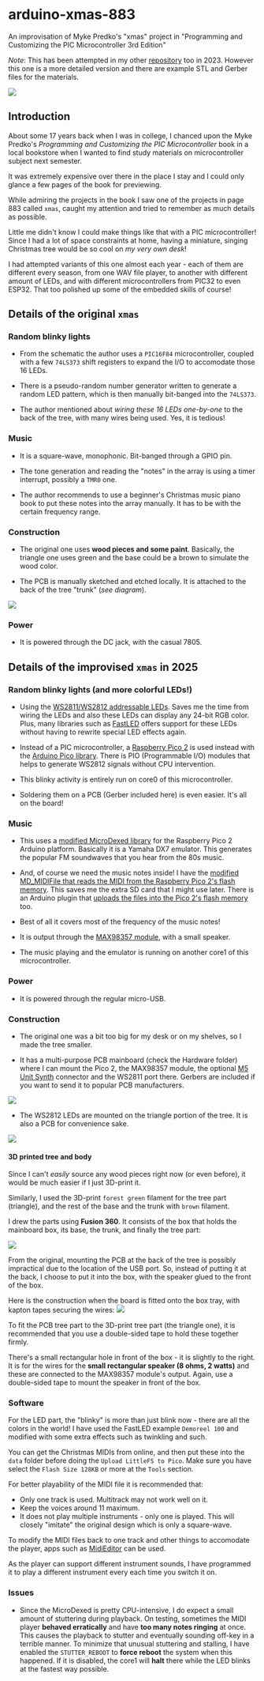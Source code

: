 # arduino-xmas-883
An improvisation of Myke Predko's "xmas" project in "Programming and Customizing the PIC Microcontroller 3rd Edition"

*Note*: This has been attempted in my other [repository](https://github.com/nyh-workshop/arduino-xmas-883-2023) too in 2023. However this one is a more detailed version and there are example STL and Gerber files for the materials.

![](/images/xmas-883-new.jpg)

## Introduction
About some 17 years back when I was in college, I chanced upon the Myke Predko's *Programming and Customizing the PIC Microcontroller* book in a local bookstore when I wanted to find study materials on microcontroller subject next semester.

It was extremely expensive over there in the place I stay and I could only glance a few pages of the book for previewing.

While admiring the projects in the book I saw one of the projects in page 883 called `xmas`, caught my attention and tried to remember as much details as possible.

Little me didn't know I could make things like that with a PIC microcontroller! Since I had a lot of space constraints at home, having a miniature, singing Christmas tree would be so cool on *my very own desk*!

I had attempted variants of this one almost each year - each of them are different every season, from one WAV file player, to another with different amount of LEDs, and with different microcontrollers from PIC32 to even ESP32. That too polished up some of the embedded skills of course!

## Details of the original `xmas`
### Random blinky lights
- From the schematic the author uses a `PIC16F84` microcontroller, coupled with a few `74LS373` shift registers to expand the I/O to accomodate those 16 LEDs.

- There is a pseudo-random number generator written to generate a random LED pattern, which is then manually bit-banged into the `74LS373`.

- The author mentioned about *wiring these 16 LEDs one-by-one* to the back of the tree, with many wires being used. Yes, it is tedious!

### Music
- It is a square-wave, monophonic. Bit-banged through a GPIO pin.

- The tone generation and reading the "notes" in the array is using a timer interrupt, possibly a `TMR0` one.

- The author recommends to use a beginner's Christmas music piano book to put these notes into the array manually. It has to be with the certain frequency range.

### Construction
- The original one uses **wood pieces and some paint**. Basically, the triangle one uses green and the base could be a brown to simulate the wood color.

- The PCB is manually sketched and etched locally. It is attached to the back of the tree "trunk" (*see diagram*).

![](/images/xmas-883-original.png)

### Power
- It is powered through the DC jack, with the casual 7805.

## Details of the improvised `xmas` in 2025
### Random blinky lights (and more colorful LEDs!)
- Using the [WS2811/WS2812 addressable LEDs](https://cdn-shop.adafruit.com/datasheets/WS2812.pdf). Saves me the time from wiring the LEDs and also these LEDs can display any 24-bit RGB color. Plus, many libraries such as [FastLED](https://fastled.io/) offers support for these LEDs without having to rewrite special LED effects again.

- Instead of a PIC microcontroller, a [Raspberry Pico 2](https://www.raspberrypi.com/products/raspberry-pi-pico-2/) is used instead with the [Arduino Pico library](https://github.com/earlephilhower/arduino-pico). There is PIO (Programmable I/O) modules that helps to generate WS2812 signals without CPU intervention.

- This blinky activity is entirely run on core0 of this microcontroller.

- Soldering them on a PCB (Gerber included here) is even easier. It's all on the board!

### Music
- This uses a [modified MicroDexed library](https://codeberg.org/nyh-workshop/MicroDexed) for the Raspberry Pico 2 Arduino platform. Basically it is a Yamaha DX7 emulator. This generates the popular FM soundwaves that you hear from the 80s music.

- And, of course we need the music notes inside! I have the [modified MD_MIDIFile that reads the MIDI from the Raspberry Pico 2's flash memory](https://github.com/nyh-workshop/MD_MIDIFile_LittleFS). This saves me the extra SD card that I might use later. There is an Arduino plugin that [uploads the files into the Pico 2's flash memory](https://github.com/earlephilhower/arduino-pico-littlefs-plugin) too.

- Best of all it covers most of the frequency of the music notes!

- It is output through the [MAX98357 module](https://learn.adafruit.com/adafruit-max98357-i2s-class-d-mono-amp/overview), with a small speaker.

- The music playing and the emulator is running on another core1 of this microcontroller.

### Power
- It is powered through the regular micro-USB.

### Construction
- The original one was a bit too big for my desk or on my shelves, so I made the tree smaller.

- It has a multi-purpose PCB mainboard (check the Hardware folder) where I can mount the Pico 2, the MAX98357 module, the optional [M5 Unit Synth](https://docs.m5stack.com/en/unit/Unit-Synth) connector and the WS2811 port there. Gerbers are included if you want to send it to popular PCB manufacturers.

![](/images/xmas-883-new-PCB.png)

- The WS2812 LEDs are mounted on the triangle portion of the tree. It is also a PCB for convenience sake.

![](/images/xmas-883-new-tree.png)

#### 3D printed tree and body

Since I can't *easily* source any wood pieces right now (or even before), it would be much easier if I just 3D-print it.

Similarly, I used the 3D-print `forest green` filament for the tree part (triangle), and the rest of the base and the trunk with `brown` filament.

I drew the parts using **Fusion 360**. It consists of the box that holds the mainboard box, its base, the trunk, and finally the tree part:

![](/images/xmas-883-new_front.png)

From the original, mounting the PCB at the back of the tree is possibly impractical due to the location of the USB port. So, instead of putting it at the back, I choose to put it into the box, with the speaker glued to the front of the box.

Here is the construction when the board is fitted onto the box tray, with kapton tapes securing the wires:
![](/images/xmas-883-new-mainboard-photo.jpg)

To fit the PCB tree part to the 3D-print tree part (the triangle one), it is recommended that you use a double-sided tape to hold these together firmly.

There's a small rectangular hole in front of the box - it is slightly to the right. It is for the wires for the **small rectangular speaker (8 ohms, 2 watts)** and these are connected to the MAX98357 module's output. Again, use a double-sided tape to mount the speaker in front of the box.

### Software
For the LED part, the "blinky" is more than just blink now - there are all the colors in the world! I have used the FastLED example `Demoreel 100` and modified with some extra effects such as twinkling and such.

You can get the Christmas MIDIs from online, and then put these into the `data` folder before doing the `Upload LittleFS to Pico`. Make sure you have select the `Flash Size 128KB` or more at the `Tools` section.

For better playability of the MIDI file it is recommended that:
- Only one track is used. Multitrack may not work well on it.
- Keep the voices around 11 maximum.
- It does not play multiple instruments - only one is played. This will closely "imitate" the original design which is only a square-wave.

To modify the MIDI files back to one track and other things to accomodate the player, apps such as [MidiEditor](http://www.midieditor.org/) can be used.

As the player can support different instrument sounds, I have programmed it to play a different instrument every each time you switch it on. 

### Issues
- Since the MicroDexed is pretty CPU-intensive, I do expect a small amount of stuttering during playback. On testing, sometimes the MIDI player **behaved erratically** and have **too many notes ringing** at once. This causes the playback to stutter and eventually sounding off-key in a terrible manner. To minimize that unusual stuttering and stalling, I have enabled the `STUTTER_REBOOT` to **force reboot** the system when this happened. If it is disabled, the core1 will **halt** there while the LED blinks at the fastest way possible.
